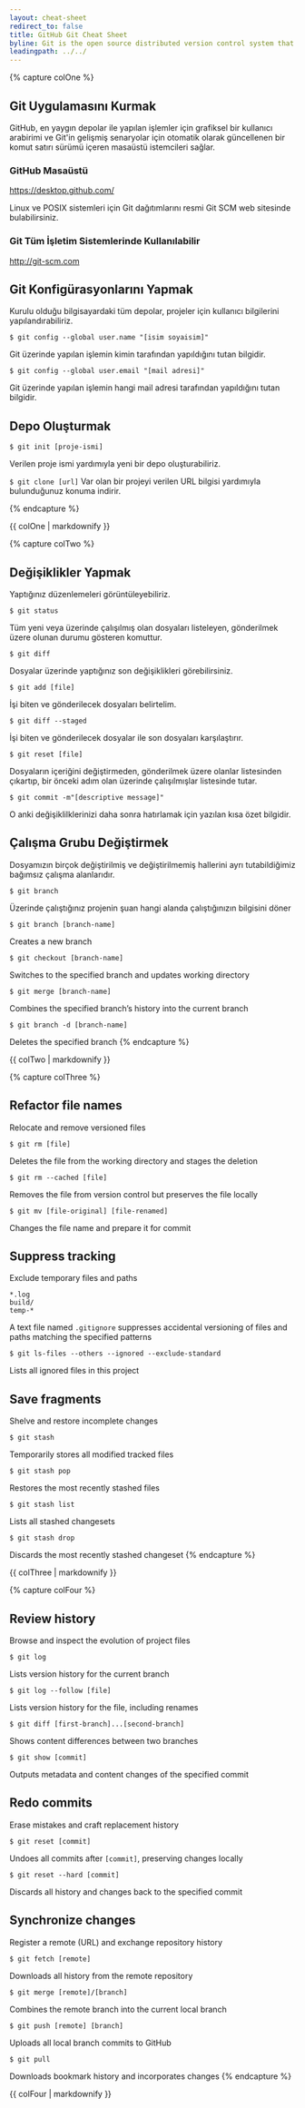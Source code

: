 ```yaml
---
layout: cheat-sheet
redirect_to: false
title: GitHub Git Cheat Sheet
byline: Git is the open source distributed version control system that facilitates GitHub activities on your laptop or desktop. This cheat sheet summarizes commonly used Git command line instructions for quick reference.
leadingpath: ../../
---
```


{% capture colOne %}
## Git Uygulamasını Kurmak
GitHub, en yaygın depolar ile yapılan işlemler için grafiksel bir kullanıcı arabirimi ve Git'in gelişmiş senaryolar için otomatik olarak güncellenen bir komut satırı sürümü içeren masaüstü istemcileri sağlar.

### GitHub Masaüstü
https://desktop.github.com/

Linux ve POSIX sistemleri için Git dağıtımlarını resmi Git SCM web sitesinde bulabilirsiniz.

### Git Tüm İşletim Sistemlerinde Kullanılabilir
http://git-scm.com

## Git Konfigürasyonlarını Yapmak
Kurulu olduğu bilgisayardaki tüm depolar, projeler için kullanıcı bilgilerini yapılandırabiliriz.

```$ git config --global user.name "[isim soyaisim]"```

Git üzerinde yapılan işlemin kimin tarafından yapıldığını tutan bilgidir.


```$ git config --global user.email "[mail adresi]"```

Git üzerinde yapılan işlemin hangi mail adresi tarafından yapıldığını tutan bilgidir.


## Depo Oluşturmak

```$ git init [proje-ismi]```

Verilen proje ismi yardımıyla yeni bir depo oluşturabiliriz.


```$ git clone [url]```
Var olan bir projeyi verilen URL bilgisi yardımıyla bulunduğunuz konuma indirir.

{% endcapture %}
<div class="col-md-6">
{{ colOne | markdownify }}
</div>


{% capture colTwo %}

## Değişiklikler Yapmak
Yaptığınız düzenlemeleri görüntüleyebiliriz.


```$ git status```

Tüm yeni veya üzerinde çalışılmış olan dosyaları listeleyen, gönderilmek üzere olunan durumu gösteren komuttur.


```$ git diff```

Dosyalar üzerinde yaptığınız son değişiklikleri görebilirsiniz.


```$ git add [file]```

İşi biten ve gönderilecek dosyaları belirtelim.


```$ git diff --staged```

İşi biten ve gönderilecek dosyalar ile son dosyaları karşılaştırır.



```$ git reset [file]```

Dosyaların içeriğini değiştirmeden, gönderilmek üzere olanlar listesinden çıkartıp,
bir önceki adım olan üzerinde çalışılmışlar listesinde tutar.



```$ git commit -m"[descriptive message]"```

O anki değişiklilklerinizi daha sonra hatırlamak için yazılan kısa özet bilgidir.

## Çalışma Grubu Değiştirmek
Dosyamızın birçok değiştirilmiş ve değiştirilmemiş hallerini ayrı tutabildiğimiz
bağımsız çalışma alanlarıdır.


```$ git branch```

Üzerinde çalıştığınız projenin şuan hangi alanda çalıştığınızın bilgisini döner


```$ git branch [branch-name]```

Creates a new branch


```$ git checkout [branch-name]```

Switches to the specified branch and updates working directory


```$ git merge [branch-name]```

Combines the specified branch’s history into the current branch


```$ git branch -d [branch-name]```

Deletes the specified branch
{% endcapture %}
<div class="col-md-6">
{{ colTwo | markdownify }}
</div>
<div class="clearfix"></div>


{% capture colThree %}
## Refactor file names
Relocate and remove versioned files


```$ git rm [file]```

Deletes the file from the working directory and stages the deletion


```$ git rm --cached [file]```

Removes the file from version control but preserves the file locally


```$ git mv [file-original] [file-renamed]```

Changes the file name and prepare it for commit

## Suppress tracking
Exclude temporary files and paths

```
*.log
build/
temp-*
```

A text file named `.gitignore` suppresses accidental versioning of files and paths matching the specified patterns


```$ git ls-files --others --ignored --exclude-standard```

Lists all ignored files in this project

## Save fragments
Shelve and restore incomplete changes


```$ git stash```

Temporarily stores all modified tracked files


```$ git stash pop```

Restores the most recently stashed files


```$ git stash list```

Lists all stashed changesets


```$ git stash drop```

Discards the most recently stashed changeset
{% endcapture %}
<div class="col-md-6">
{{ colThree | markdownify }}
</div>

{% capture colFour %}
## Review history
Browse and inspect the evolution of project files


```$ git log```

Lists version history for the current branch


```$ git log --follow [file]```

Lists version history for the file, including renames


```$ git diff [first-branch]...[second-branch]```

Shows content differences between two branches


```$ git show [commit]```

Outputs metadata and content changes of the specified commit

## Redo commits
Erase mistakes and craft replacement history


```$ git reset [commit]```

Undoes all commits after `[commit]`, preserving changes locally


```$ git reset --hard [commit]```

Discards all history and changes back to the specified commit

## Synchronize changes
Register a remote (URL) and exchange repository history


```$ git fetch [remote]```

Downloads all history from the remote repository


```$ git merge [remote]/[branch]```

Combines the remote branch into the current local branch


```$ git push [remote] [branch]```

Uploads all local branch commits to GitHub


```$ git pull```

Downloads bookmark history and incorporates changes
{% endcapture %}
<div class="col-md-6">
{{ colFour | markdownify }}
</div>
